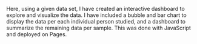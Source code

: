Here, using a given data set, I have created an interactive dashboard to explore and visualize the data. I have included a bubble and bar chart to display the data per each individual person studied, and a dashboard to summarize the remaining data per sample. 
This was done with JavaScript and deployed on Pages. 
